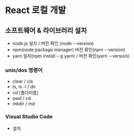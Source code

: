 # React 로컬 개발

## 소프트웨어 & 라이브러리 설치

- node.js 설치 / 버전 확인 (node --version)
- npm(node package manager) 버전 확인(npm --version)
- yarn 설치(npm install --g yarn) / 버전 확인(yarn --version)

### unix/dos 명령어

- clear / cls
- ls, ls -l / dir
- cd [폴더이름]
- pwd / cd
- mkdir / md

### Visual Studio Code

- 설치
